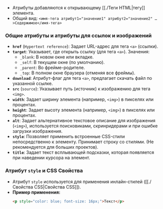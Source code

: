 *   Атрибуты добавляются к открывающему [[./Теги HTML|тегу]] элемента.
*   Общий вид: `<имя-тега атрибут1="значение1" атрибут2="значение2" …>Содержимое</имя-тега>`

### Общие атрибуты и атрибуты для ссылок и изображений

*   **`href`** (`Hypertext reference`): Задает URL-адрес для тега `<a>` (ссылки).
*   **`target`**: Указывает, где открыть ссылку (для тега `<a>`). Значения:
    *   `_blank`: В новом окне или вкладке.
    *   `_self`: В текущем окне (по умолчанию).
    *   `_parent`: Во фрейме-родителе.
    *   `_top`: В полном окне браузера (отменяя все фреймы).
*   **`download`**: Атрибут-флаг для тега `<a>`, предлагает скачать файл по указанной ссылке.
*   **`src`** (`source`): Указывает путь (источник) к изображению для тега `<img>`.
*   **`width`**: Задает ширину элемента (например, `<img>`) в пикселях или процентах.
*   **`height`**: Задает высоту элемента (например, `<img>`) в пикселях или процентах.
*   **`alt`**: Задает альтернативное текстовое описание для изображения (`<img>`), используется поисковиками, скринридерами и при ошибке загрузки изображения.
*   **`style`**: Позволяет применить встроенные CSS-стили непосредственно к элементу. Принимает строку со стилями. (Не рекомендуется для больших проектов).
*   **`title`**: Задает текст всплывающей подсказки, которая появляется при наведении курсора на элемент.

### Атрибут `style` и CSS Свойства

*   Атрибут `style` используется для применения инлайн-стилей ([[./Свойства CSS|Свойства CSS]]).
*   **Пример применения:**
    ```html
    <p style="color: blue; font-size: 16px;">Текст</p>
    ```
